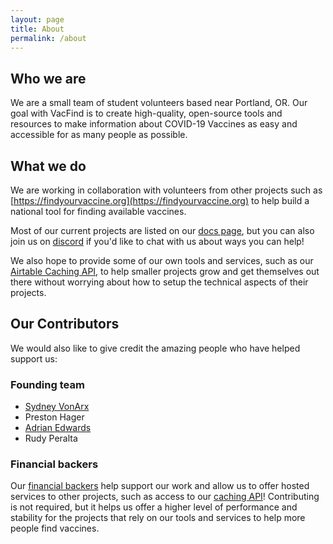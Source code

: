 ```yaml
---
layout: page
title: About
permalink: /about
---
```


## Who we are

We are a small team of student volunteers based near Portland, OR. Our goal with VacFind is to create high-quality, open-source tools and resources to make information about COVID-19 Vaccines as easy and accessible for as many people as possible.


## What we do

We are working in collaboration with volunteers from other projects such as [https://findyourvaccine.org](https://findyourvaccine.org) to help build a national tool for finding available vaccines. 

Most of our current projects are listed on our [docs page](https://docs.vacfind.org), but you can also join us on [discord]({{site.social.discord}}) if you'd like to chat with us about ways you can help!

We also hope to provide some of our own tools and services, such as our [Airtable Caching API](https://docs.vacfind.org/Database/api), to help smaller projects grow and get themselves out there without worrying about how to setup the technical aspects of their projects.


## Our Contributors
We would also like to give credit the amazing people <!-- and organisations -->who have helped support us:

### Founding team

- [Sydney VonArx](https://github.com/Form-And-Function/)
- Preston Hager
- [Adrian Edwards](https://www.adriancedwards.com)
- Rudy Peralta

### Financial backers
Our [financial backers]({{site.social.opencollective}}#section-contributors) help support our work and allow us to offer hosted services to other projects, such as access to our [caching API](https://docs.vacfind.org/Database/api)! Contributing is not required, but it helps us offer a higher level of performance and stability for the projects that rely on our tools and services to help more people find vaccines.
